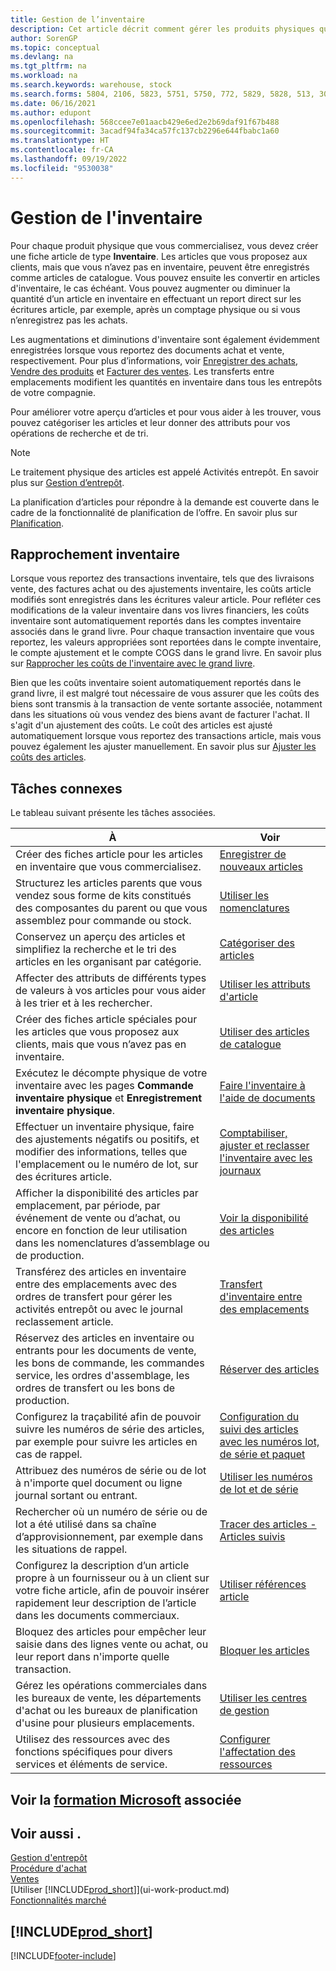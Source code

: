 ```yaml
---
title: Gestion de l’inventaire
description: Cet article décrit comment gérer les produits physiques que vous échangez en créant une fiche d’article d’inventaire.
author: SorenGP
ms.topic: conceptual
ms.devlang: na
ms.tgt_pltfrm: na
ms.workload: na
ms.search.keywords: warehouse, stock
ms.search.forms: 5804, 2106, 5823, 5751, 5750, 772, 5829, 5828, 513, 304, 40, 38, 167, 117, 5827, 9223, 158, 354, 9152, 286, 5754, 5402, 209, 297, 298, 99000782
ms.date: 06/16/2021
ms.author: edupont
ms.openlocfilehash: 568ccee7e01aacb429e6ed2e2b69daf91f67b488
ms.sourcegitcommit: 3acadf94fa34ca57fc137cb2296e644fbabc1a60
ms.translationtype: HT
ms.contentlocale: fr-CA
ms.lasthandoff: 09/19/2022
ms.locfileid: "9530038"
---
```

# <a name="manage-inventory"></a>Gestion de l'inventaire

Pour chaque produit physique que vous commercialisez, vous devez créer une fiche article de type **Inventaire**. Les articles que vous proposez aux clients, mais que vous n’avez pas en inventaire, peuvent être enregistrés comme articles de catalogue. Vous pouvez ensuite les convertir en articles d'inventaire, le cas échéant. Vous pouvez augmenter ou diminuer la quantité d’un article en inventaire en effectuant un report direct sur les écritures article, par exemple, après un comptage physique ou si vous n’enregistrez pas les achats.

Les augmentations et diminutions d'inventaire sont également évidemment enregistrées lorsque vous reportez des documents achat et vente, respectivement. Pour plus d’informations, voir [Enregistrer des achats](purchasing-how-record-purchases.md), [Vendre des produits](sales-how-sell-products.md) et [Facturer des ventes](sales-how-invoice-sales.md). Les transferts entre emplacements modifient les quantités en inventaire dans tous les entrepôts de votre compagnie.

Pour améliorer votre aperçu d’articles et pour vous aider à les trouver, vous pouvez catégoriser les articles et leur donner des attributs pour vos opérations de recherche et de tri.

> [!NOTE]
> Le traitement physique des articles est appelé Activités entrepôt. En savoir plus sur [Gestion d’entrepôt](warehouse-manage-warehouse.md).

La planification d’articles pour répondre à la demande est couverte dans le cadre de la fonctionnalité de planification de l’offre. En savoir plus sur [Planification](production-planning.md).  

## <a name="inventory-reconciliation"></a>Rapprochement inventaire

Lorsque vous reportez des transactions inventaire, tels que des livraisons vente, des factures achat ou des ajustements inventaire, les coûts article modifiés sont enregistrés dans les écritures valeur article. Pour refléter ces modifications de la valeur inventaire dans vos livres financiers, les coûts inventaire sont automatiquement reportés dans les comptes inventaire associés dans le grand livre. Pour chaque transaction inventaire que vous reportez, les valeurs appropriées sont reportées dans le compte inventaire, le compte ajustement et le compte COGS dans le grand livre. En savoir plus sur [Rapprocher les coûts de l'inventaire avec le grand livre](finance-how-to-post-inventory-costs-to-the-general-ledger.md).

Bien que les coûts inventaire soient automatiquement reportés dans le grand livre, il est malgré tout nécessaire de vous assurer que les coûts des biens sont transmis à la transaction de vente sortante associée, notamment dans les situations où vous vendez des biens avant de facturer l'achat. Il s'agit d'un ajustement des coûts. Le coût des articles est ajusté automatiquement lorsque vous reportez des transactions article, mais vous pouvez également les ajuster manuellement. En savoir plus sur [Ajuster les coûts des articles](inventory-how-adjust-item-costs.md).  

## <a name="related-tasks"></a>Tâches connexes

Le tableau suivant présente les tâches associées.

|À |Voir |
|---|----|
|Créer des fiches article pour les articles en inventaire que vous commercialisez.|[Enregistrer de nouveaux articles](inventory-how-register-new-items.md)|
|Structurez les articles parents que vous vendez sous forme de kits constitués des composantes du parent ou que vous assemblez pour commande ou stock.|[Utiliser les nomenclatures](inventory-how-work-BOMs.md)|
|Conservez un aperçu des articles et simplifiez la recherche et le tri des articles en les organisant par catégorie.|[Catégoriser des articles](inventory-how-categorize-items.md)|
|Affecter des attributs de différents types de valeurs à vos articles pour vous aider à les trier et à les rechercher.|[Utiliser les attributs d'article](inventory-how-work-item-attributes.md)|
|Créer des fiches article spéciales pour les articles que vous proposez aux clients, mais que vous n’avez pas en inventaire.|[Utiliser des articles de catalogue](inventory-how-work-nonstock-items.md)|
|Exécutez le décompte physique de votre inventaire avec les pages **Commande inventaire physique** et **Enregistrement inventaire physique**.|[Faire l'inventaire à l'aide de documents](inventory-how-count-inventory-with-documents.md)|
|Effectuer un inventaire physique, faire des ajustements négatifs ou positifs, et modifier des informations, telles que l'emplacement ou le numéro de lot, sur des écritures article.|[Comptabiliser, ajuster et reclasser l'inventaire avec les journaux](inventory-how-count-adjust-reclassify.md)|
|Afficher la disponibilité des articles par emplacement, par période, par événement de vente ou d’achat, ou encore en fonction de leur utilisation dans les nomenclatures d’assemblage ou de production.|[Voir la disponibilité des articles](inventory-how-availability-overview.md)|
|Transférez des articles en inventaire entre des emplacements avec des ordres de transfert pour gérer les activités entrepôt ou avec le journal reclassement article.|[Transfert d'inventaire entre des emplacements](inventory-how-transfer-between-locations.md)|
|Réservez des articles en inventaire ou entrants pour les documents de vente, les bons de commande, les commandes service, les ordres d'assemblage, les ordres de transfert ou les bons de production.|[Réserver des articles](inventory-how-to-reserve-items.md)|
|Configurez la traçabilité afin de pouvoir suivre les numéros de série des articles, par exemple pour suivre les articles en cas de rappel.|[Configuration du suivi des articles avec les numéros lot, de série et paquet](inventory-how-setup-item-tracking.md)|
|Attribuez des numéros de série ou de lot à n'importe quel document ou ligne journal sortant ou entrant.|[Utiliser les numéros de lot et de série](inventory-how-work-item-tracking.md)|
|Rechercher où un numéro de série ou de lot a été utilisé dans sa chaîne d’approvisionnement, par exemple dans les situations de rappel.|[Tracer des articles - Articles suivis](inventory-how-to-trace-item-tracked-items.md)|
|Configurez la description d’un article propre à un fournisseur ou à un client sur votre fiche article, afin de pouvoir insérer rapidement leur description de l’article dans les documents commerciaux.|[Utiliser références article](inventory-how-use-item-cross-refs.md)|
|Bloquez des articles pour empêcher leur saisie dans des lignes vente ou achat, ou leur report dans n'importe quelle transaction.|[Bloquer les articles](inventory-how-block-items.md)|
|Gérez les opérations commerciales dans les bureaux de vente, les départements d'achat ou les bureaux de planification d'usine pour plusieurs emplacements.|[Utiliser les centres de gestion](inventory-responsibility-centers.md)|
|Utilisez des ressources avec des fonctions spécifiques pour divers services et éléments de service.|[Configurer l'affectation des ressources](service-how-setup-resource-allocation.md)|

## <a name="see-related-microsoft-training"></a>Voir la [formation Microsoft](/training/paths/get-started-inventory-management/) associée

## <a name="see-also"></a>Voir aussi .

[Gestion d'entrepôt](warehouse-manage-warehouse.md)  
[Procédure d'achat](purchasing-manage-purchasing.md)  
[Ventes](sales-manage-sales.md)  
[Utiliser [!INCLUDE[prod_short](includes/prod_short.md)]](ui-work-product.md)  
[Fonctionnalités marché](ui-across-business-areas.md)  

## [!INCLUDE[prod_short](includes/free_trial_md.md)]  

[!INCLUDE[footer-include](includes/footer-banner.md)]
